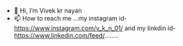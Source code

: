 - 👋 Hi, I’m Vivek kr nayan
- 📫 How to reach me ...my instagram id-https://www.instagram.com/v_k_n_01/ and my linkdin id-https://www.linkedin.com/feed/........

<!---
V-k-n-001/V-k-n-001 is a ✨ special ✨ repository because its `README.md` (this file) appears on your GitHub profile.
You can click the Preview link to take a look at your changes.
--->
